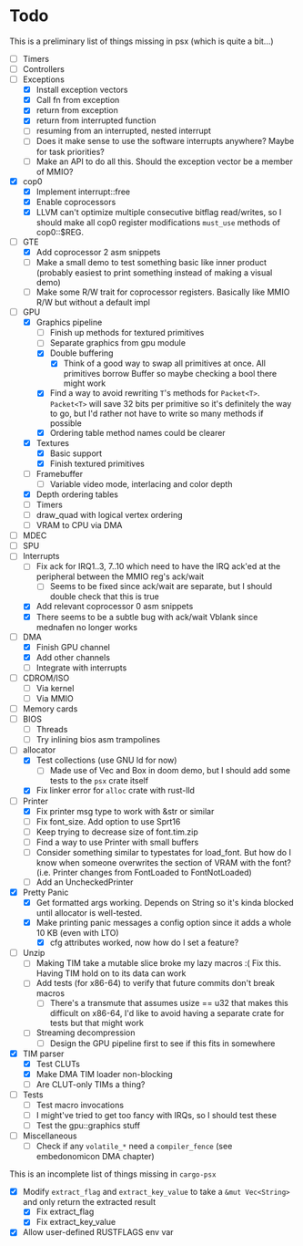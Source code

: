 # Todo

This is a preliminary list of things missing in psx (which is quite a bit...)

- [ ] Timers
- [ ] Controllers
- [ ] Exceptions
    - [x] Install exception vectors
    - [x] Call fn from exception
    - [x] return from exception
    - [x] return from interrupted function
    - [ ] resuming from an interrupted, nested interrupt
    - [ ] Does it make sense to use the software interrupts anywhere? Maybe for task priorities?
    - [ ] Make an API to do all this. Should the exception vector be a member of MMIO?
- [x] cop0
    - [x] Implement interrupt::free
    - [x] Enable coprocessors
    - [x] LLVM can't optimize multiple consecutive bitflag read/writes, so I should make all cop0 register modifications `must_use` methods of cop0::$REG.
- [ ] GTE
    - [x] Add coprocessor 2 asm snippets
    - [ ] Make a small demo to test something basic like inner product (probably easiest to print something instead of making a visual demo)
    - [ ] Make some R/W trait for coprocessor registers. Basically like MMIO R/W but without a default impl
- [ ] GPU
    - [x] Graphics pipeline
        - [ ] Finish up methods for textured primitives
        - [ ] Separate graphics from gpu module
        - [x] Double buffering
            - [x] Think of a good way to swap all primitives at once. All primitives borrow Buffer so maybe checking a bool there might work
        - [x] Find a way to avoid rewriting `T`'s methods for `Packet<T>`. `Packet<T>` will save 32 bits per primitive so it's definitely the way to go, but I'd rather not have to write so many methods if possible
        - [x] Ordering table method names could be clearer
    - [x] Textures
        - [x] Basic support
        - [x] Finish textured primitives
    - [ ] Framebuffer
        - [ ] Variable video mode, interlacing and color depth
    - [x] Depth ordering tables
    - [ ] Timers
    - [ ] draw_quad with logical vertex ordering
    - [ ] VRAM to CPU via DMA
- [ ] MDEC
- [ ] SPU
- [ ] Interrupts
    - [ ] Fix ack for IRQ1..3, 7..10 which need to have the IRQ ack'ed at the peripheral between the MMIO reg's ack/wait
        - [ ] Seems to be fixed since ack/wait are separate, but I should double check that this is true
    - [x] Add relevant coprocessor 0 asm snippets
    - [x] There seems to be a subtle bug with ack/wait Vblank since mednafen no longer works
- [ ] DMA
    - [x] Finish GPU channel
    - [x] Add other channels
    - [ ] Integrate with interrupts
- [ ] CDROM/ISO
    - [ ] Via kernel
    - [ ] Via MMIO
- [ ] Memory cards
- [ ] BIOS
    - [ ] Threads
    - [ ] Try inlining bios asm trampolines
- [ ] allocator
    - [x] Test collections (use GNU ld for now)
        - [ ] Made use of Vec and Box in doom demo, but I should add some tests to the `psx` crate itself
    - [x] Fix linker error for `alloc` crate with rust-lld
- [ ] Printer
    - [x] Fix printer msg type to work with &str or similar
    - [ ] Fix font_size. Add option to use Sprt16
    - [ ] Keep trying to decrease size of font.tim.zip
    - [ ] Find a way to use Printer with small buffers
    - [ ] Consider something similar to typestates for load_font. But how do I know when someone overwrites the section of VRAM with the font? (i.e. Printer changes from FontLoaded to FontNotLoaded)
    - [ ] Add an UncheckedPrinter
- [x] Pretty Panic
    - [x] Get formatted args working. Depends on String so it's kinda blocked until allocator is well-tested.
    - [x] Make printing panic messages a config option since it adds a whole 10 KB (even with LTO)
        - [x] cfg attributes worked, now how do I set a feature?
- [ ] Unzip
    - [ ] Making TIM take a mutable slice broke my lazy macros :( Fix this. Having TIM hold on to its data can work
    - [ ] Add tests (for x86-64) to verify that future commits don't break macros
        - [ ] There's a transmute that assumes usize == u32 that makes this difficult on x86-64, I'd like to avoid having a separate crate for tests but that might work
    - [ ] Streaming decompression
        - [ ] Design the GPU pipeline first to see if this fits in somewhere
- [x] TIM parser
    - [x] Test CLUTs
    - [x] Make DMA TIM loader non-blocking
    - [ ] Are CLUT-only TIMs a thing?
- [ ] Tests
    - [ ] Test macro invocations
    - [ ] I might've tried to get too fancy with IRQs, so I should test these
    - [ ] Test the gpu::graphics stuff
- [ ] Miscellaneous
    - [ ] Check if any `volatile_*` need a `compiler_fence` (see embedonomicon DMA chapter)

This is an incomplete list of things missing in `cargo-psx`

- [x] Modify `extract_flag` and `extract_key_value` to take a `&mut Vec<String>` and only return the extracted result
    - [x] Fix extract_flag
    - [x] Fix extract_key_value
- [x] Allow user-defined RUSTFLAGS env var
